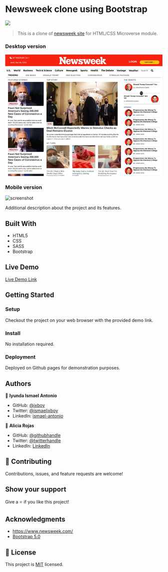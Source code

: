 # Newsweek clone using Bootstrap

![](https://img.shields.io/badge/Microverse-blueviolet)

> This is a clone of [newsweek site](https://www.newsweek.com/) for HTML/CSS Microverse module.

### Desktop version
![screenshot](./img/Desktop.jpg)

### Mobile version
![screenshot](./img/Mobile.jpg)

Additional description about the project and its features.

## Built With

- HTML5
- CSS
- SASS
- Bootstrap

## Live Demo

[Live Demo Link](https://livedemo.com)


## Getting Started

### Setup
Checkout the project on your web browser with the provided demo link.

### Install
No installation required.

### Deployment
Deployed on Github pages for demonstration purposes.


## Authors

👤 **Iyunda Ismael Antonio**

- GitHub: [@ixboy](https://github.com/ixboy)
- Twitter: [@ismaelixboy](https://twitter.com/ismaelixboy)
- LinkedIn: [ismael-antonio](https://www.linkedin.com/in/ismael-antonio-0b7712114/)

👤 **Alicia Rojas**

- GitHub: [@githubhandle](https://github.com/aliciapaz)
- Twitter: [@twitterhandle](https://twitter.com/aliciap38180090 )
- LinkedIn: [LinkedIn](https://www.linkedin.com/in/alicia-rojas-71468418a/ )

## 🤝 Contributing

Contributions, issues, and feature requests are welcome!

## Show your support

Give a ⭐️ if you like this project!

## Acknowledgments

- https://www.newsweek.com/
- [Bootstrap 5.0](https://getbootstrap.com/docs/5.0/getting-started/introduction/)

## 📝 License

This project is [MIT](./LICENSE) licensed.
